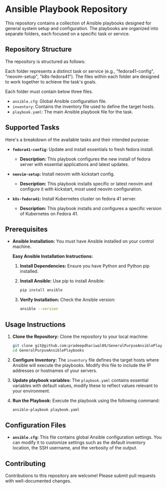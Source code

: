 # Ansible Playbook Repository

This repository contains a collection of Ansible playbooks designed for general system setup and configuration. The playbooks are organized into separate folders, each focused on a specific task or service.

## Repository Structure

The repository is structured as follows:

Each folder represents a distinct task or service (e.g., "fedora41-config", "neovim-setup", "k8s-fedora41").  The files within each folder are designed to work together to achieve the task's goals.

Each folder must contain below three files.

*   `ansible.cfg`:  Global Ansible configuration file.
*   `inventory`:  Contains the inventory file used to define the target hosts.
*   `playbook.yaml`:  The main Ansible playbook file for the task.

## Supported Tasks

Here's a breakdown of the available tasks and their intended purpose:

*   **`fedora41-config`:**  Update and install essentials to fresh fedora install.
    *   **Description:** This playbook configures the new install of fedora server with essential applications and latest updates.
    
*   **`neovim-setup`:**  Install neovim with kickstart config. 
    *   **Description:** This playbook installs specific or latest neovim and configure it with kickstart, most used neovim configuration.
    
*   **`k8s-fedora41`:** Install Kubernetes cluster on fedora 41 server.
    *   **Description:**  This playbook installs and configures a specific version of Kubernetes on Fedora 41.

## Prerequisites

*   **Ansible Installation:** You must have Ansible installed on your control machine.

    **Easy Ansible Installation Instructions:**

    1.  **Install Dependencies:** Ensure you have Python and Python pip installed.

    2.  **Install Ansible:**  Use pip to install Ansible:

        ```bash
        pip install ansible
        ```

    3.  **Verify Installation:**  Check the Ansible version:

        ```bash
        ansible --version
        ```

## Usage Instructions

1.  **Clone the Repository:** Clone the repository to your local machine:

    ```bash
    git clone git@github.com:pradeepdhariwal89/GeneralPurpseAnsiblePlaybooks.git
    cd GeneralPurpseAnsiblePlaybooks
    ```

2.  **Configure Inventory:** The `inventory` file defines the target hosts where Ansible will execute the playbooks.  Modify this file to include the IP addresses or hostnames of your servers.

3.  **Update playbook variables:** The `playbook.yaml` contains essential variables with default values, modify these to reflect values relevant to your environment.

4.  **Run the Playbook:** Execute the playbook using the following command:

    ```bash
    ansible-playbook playbook.yaml
    ```

## Configuration Files

*   **`ansible.cfg`:**  This file contains global Ansible configuration settings.  You can modify it to customize settings such as the default inventory location, the SSH username, and the verbosity of the output.

## Contributing

Contributions to this repository are welcome!  Please submit pull requests with well-documented changes.
